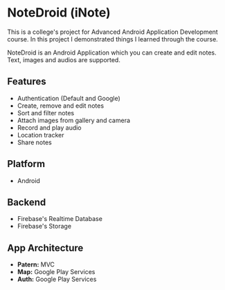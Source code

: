 # NoteDroid (iNote)
This is a college's project for Advanced Android Application Development course. In this project I demonstrated things I learned through the course.

NoteDroid is an Android Application which you can create and edit notes. Text, images and audios are supported.

## Features
* Authentication (Default and Google)
* Create, remove and edit notes
* Sort and filter notes
* Attach images from gallery and camera
* Record and play audio
* Location tracker
* Share notes

## Platform
* Android

## Backend
* Firebase's Realtime Database
* Firebase's Storage

## App Architecture
* **Patern:** MVC
* **Map:** Google Play Services
* **Auth:** Google Play Services
